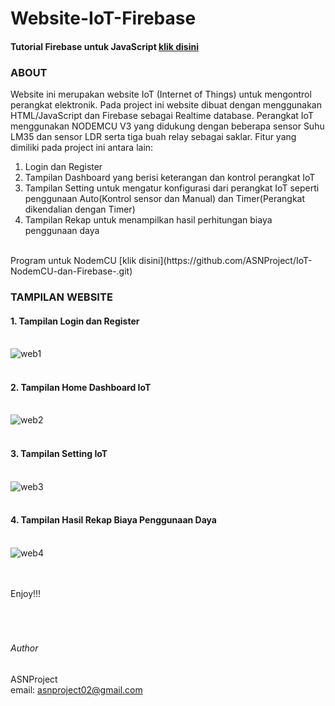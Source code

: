 # Website-IoT-Firebase

#### Tutorial Firebase untuk JavaScript [klik disini](https://github.com/ASNProject/Firebase-JavaScript.git)<br/>
### ABOUT<br/>
Website ini merupakan website IoT (Internet of Things) untuk mengontrol perangkat elektronik. Pada project ini website dibuat dengan menggunakan HTML/JavaScript dan Firebase sebagai Realtime database. Perangkat IoT menggunakan NODEMCU V3 yang didukung dengan beberapa sensor Suhu LM35 dan sensor LDR serta tiga buah relay sebagai saklar. Fitur yang dimiliki pada project ini antara lain:<br/>
1. Login dan Register<br/>
2. Tampilan Dashboard yang berisi keterangan dan kontrol perangkat IoT<br/>
3. Tampilan Setting untuk mengatur konfigurasi dari perangkat IoT seperti penggunaan Auto(Kontrol sensor dan Manual) dan Timer(Perangkat dikendalian dengan Timer)<br/>
4. Tampilan Rekap untuk menampilkan hasil perhitungan biaya penggunaan daya<br/>
<br/>
Program untuk NodemCU [klik disini](https://github.com/ASNProject/IoT-NodemCU-dan-Firebase-.git)

### TAMPILAN WEBSITE<br/>
#### 1. Tampilan Login dan Register<br/><br/>
![web1](https://user-images.githubusercontent.com/49858542/138451412-75b755d4-8c35-4140-95ce-248c9d28d21b.JPG)<br/><br/>
#### 2. Tampilan Home Dashboard IoT<br/><br/>
![web2](https://user-images.githubusercontent.com/49858542/138451416-f3abf799-bf19-4b93-8df5-bff8f3055b7f.JPG)<br/><br/>
#### 3. Tampilan Setting IoT<br/><br/>
![web3](https://user-images.githubusercontent.com/49858542/138451418-bd8fd724-0bc3-42cb-949b-e499a255d70d.JPG)<br/><br/>
#### 4. Tampilan Hasil Rekap Biaya Penggunaan Daya<br/><br/>
![web4](https://user-images.githubusercontent.com/49858542/138451422-912f90e6-8350-49e9-9528-f52ddff6f539.JPG)<br/><br/>

<br />
Enjoy!!!
<br />
<br />
<br />
<br />

###### Author

ASNProject<br />
email: asnproject02@gmail.com
